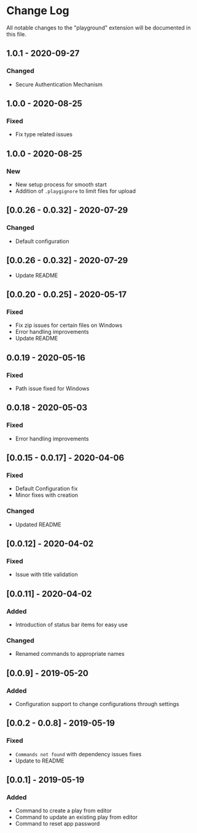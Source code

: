# Change Log

All notable changes to the "playground" extension will be documented in this file.

## 1.0.1 - 2020-09-27
### Changed
- Secure Authentication Mechanism

## 1.0.0 - 2020-08-25
### Fixed
- Fix type related issues

## 1.0.0 - 2020-08-25
### New
- New setup process for smooth start
- Addition of `.playgignore` to limit files for upload


## [0.0.26 - 0.0.32] - 2020-07-29
### Changed
- Default configuration

## [0.0.26 - 0.0.32] - 2020-07-29
- Update README


## [0.0.20 - 0.0.25] - 2020-05-17
### Fixed
- Fix zip issues for certain files on Windows
- Error handling improvements
- Update README

## 0.0.19 - 2020-05-16
### Fixed
- Path issue fixed for Windows

## 0.0.18 - 2020-05-03
### Fixed
- Error handling improvements

## [0.0.15 - 0.0.17] - 2020-04-06
### Fixed
- Default Configuration fix
- Minor fixes with creation

### Changed
- Updated README

## [0.0.12] - 2020-04-02
### Fixed
- Issue with title validation

## [0.0.11] - 2020-04-02
### Added
- Introduction of status bar items for easy use

### Changed
- Renamed commands to appropriate names

## [0.0.9] - 2019-05-20
### Added
- Configuration support to change configurations through settings

## [0.0.2 - 0.0.8] - 2019-05-19
### Fixed
- `Commands not found` with dependency issues fixes
- Update to README

## [0.0.1] - 2019-05-19
### Added
- Command to create a play from editor
- Command to update an existing play from editor
- Command to reset app password